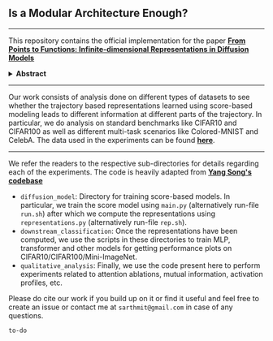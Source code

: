 ## Is a Modular Architecture Enough?
___
This repository contains the official implementation for the paper **[From Points to Functions: Infinite-dimensional Representations in Diffusion Models](to-do)**


<details>
  <summary>
    <b>Abstract</b>
  </summary>
Diffusion-based generative models learn to iteratively transfer unstructured noise to a complex target distribution as opposed to Generative Adversarial Networks (GANs) or the decoder of Variational Autoencoders (VAEs) which produce samples from the target distribution in a single step. Thus, in diffusion models every sample is naturally connected to a random trajectory which is a solution to a learned stochastic differential equation (SDE). Generative models are only concerned with the final state of this trajectory that delivers samples from the desired distribution. Abstreiter et. al (2021) showed that these stochastic trajectories can be seen as continuous filters that wash out information along the way. Consequently, it is reasonable to ask if there is an intermediate time step at which the preserved information is optimal for a given downstream task. In this work, we show that a combination of information content from different time steps gives a strictly better representation for the downstream task. We introduce an attention and recurrence based modules that ``learn to mix'' information content of various time-steps such that the resultant representation leads to superior performance in downstream tasks.
</details>

---
Our work consists of analysis done on different types of datasets to see whether the trajectory based representations learned using score-based modeling leads to different information at different parts of the trajectory. In particular, we do analysis on standard benchmarks like CIFAR10 and CIFAR100 as well as different multi-task scenarios like Colored-MNIST and CelebA. The data used in the experiments can be found **[here](https://drive.google.com/file/d/13QIH8RUSxegJT7My-e9sCekaeZwkl-dc/view?usp=sharing)**.

---

We refer the readers to the respective sub-directories for details regarding each of the experiments. The code is heavily adapted from **[Yang Song's codebase](https://github.com/yang-song/score_sde)** 

* `diffusion_model`: Directory for training score-based models. In particular, we train the score model using `main.py` (alternatively run-file `run.sh`) after which we compute the representations using `representations.py` (alternatively run-file `rep.sh`).
* `downstream_classification`: Once the representations have been computed, we use the scripts in these directories to train MLP, transformer and other models for getting performance plots on CIFAR10/CIFAR100/Mini-ImageNet.
* `qualitative_analysis`: Finally, we use the code present here to perform experiments related to attention ablations, mutual information, activation profiles, etc.

Please do cite our work if you build up on it or find it useful and feel free to create an issue or contact me at `sarthmit@gmail.com` in case of any questions.

```
to-do
```